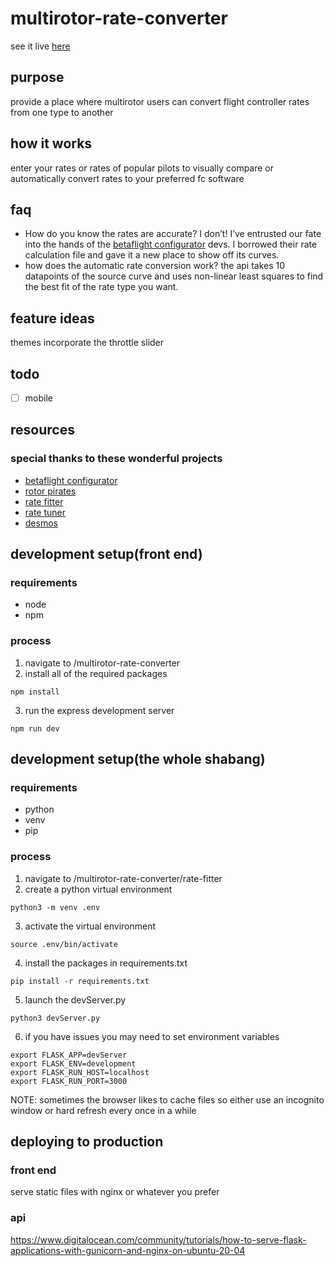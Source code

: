 # multirotor-rate-converter

see it live [here](https://rates.metamarc.com/)

## purpose
provide a place where multirotor users can convert flight controller rates from one type to another

## how it works
enter your rates or rates of popular pilots to visually compare or automatically convert rates to your preferred fc software

## faq
* How do you know the rates are accurate? I don’t! I’ve entrusted our fate into the hands of the [betaflight configurator](https://github.com/betaflight/betaflight-configurator) devs. I borrowed their rate calculation file and gave it a new place to show off its curves. 
* how does the automatic rate conversion work? the api takes 10 datapoints of the source curve and uses non-linear least squares to find the best fit of the rate type you want.

## feature ideas
themes
incorporate the throttle slider

## todo
- [ ] mobile


## resources

### special thanks to these wonderful projects
* [betaflight configurator](https://github.com/betaflight/betaflight-configurator)
* [rotor pirates](https://github.com/apocolipse/RotorPirates)
* [rate fitter](https://github.com/yhgillet/rateconv/tree/8e9cc846f63971820bb77f1069e79271c08e2ff2)
* [rate tuner](https://github.com/Dadibom/Rate-Tuner/tree/de57d61d8307b29d8ac6a9a926aa719ddf3d605b)
* [desmos](https://www.desmos.com/calculator/r5pkxlxhtb?fbclid=IwAR0DfRnnfMaYSUXF5g7moEjfHlwCOi84iq9WMOUaOhVQwauY-ggFDh-KpSY)


## development setup(front end)

### requirements
* node
* npm

### process

1. navigate to /multirotor-rate-converter
2. install all of the required packages
```
npm install
```
3. run the express development server
```
npm run dev
```

## development setup(the whole shabang)

### requirements
* python
* venv
* pip

### process

1. navigate to /multirotor-rate-converter/rate-fitter  
2. create a python virtual environment
```
python3 -m venv .env
```
3. activate the virtual environment
```
source .env/bin/activate
```
4. install the packages in requirements.txt
```
pip install -r requirements.txt
```
5. launch the devServer.py
```
python3 devServer.py
```
6. if you have issues you may need to set environment variables  
```
export FLASK_APP=devServer
export FLASK_ENV=development
export FLASK_RUN_HOST=localhost
export FLASK_RUN_PORT=3000
```
NOTE: sometimes the browser likes to cache files so either use an incognito window or hard refresh every once in a while


## deploying to production
### front end
serve static files with nginx or whatever you prefer
### api
https://www.digitalocean.com/community/tutorials/how-to-serve-flask-applications-with-gunicorn-and-nginx-on-ubuntu-20-04